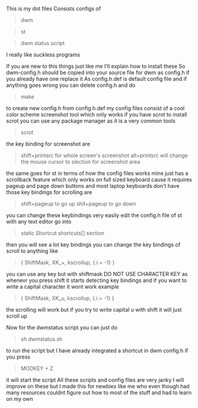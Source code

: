This is my dot files
Consists configs of
>dwm


>st


>dwm status script


I really like suckless programs

If you are new to this things just like me I'll explain how to install these
So dwm-config.h should be copied into your source file for dwm as config.h if you already have one replace it 
As config.h.def is default config file and if anything goes wrong you can delete config.h and do

>make

to create new config.h from config.h.def
my config files consist of a cool color scheme screenshot tool which only works if you have scrot
to install scrot you can use any package manager as it is a very common tools 
>scrot

the key binding for screenshot are 
>shift+printsrc for whole screen's screenshot
>alt+printsrc will change the mouse cursor to slection for screenshot area

the same goes for st in terms of how the config files works mine just has a scrollback feature which only works on full sized  keyboard cause it requires pageup and page down buttons and most laptop keyboards don't have those
key bindings for scrolling are 
>shift+pageup to go up
>shit+pageup to go down

you can change these keybindings very easily edit the config.h file of st with any text editor go into 
>static Shortcut shortcuts[] section

then you will see a lot key bindings you can change the key bindings of scroll to anything like 
>{ ShiftMask,            XK_+,     kscrollup,      {.i = -1} }

you can use any key but with shiftmask DO NOT USE CHARACTER KEY as whenevr you press shift it starts detecting key bindings and if you want to write a capital character it wont work example
>{ ShiftMask,            XK_u,     kscrollup,      {.i = -1} }

the scrolling will work but if you try to write capital u with shift it will just scroll up 

Now for the dwmstatus script you can just do 
>sh dwmstatus.sh

to run the script but I have already integrated a shortcut in dwm config.h if you press
>MODKEY + Z

it will start the script
All these scripts and config files are very janky I will improve on these but I made this for newbies like me  who even though had many resources couldnt figure out how to most of the stuff and had to learn on my own
